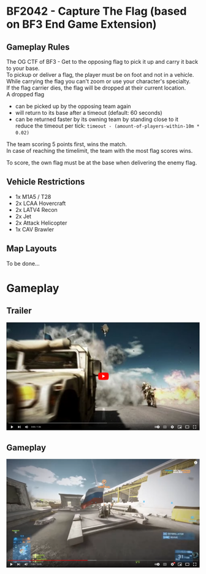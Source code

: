 # BF2042 - Capture The Flag (based on BF3 End Game Extension)

## Gameplay Rules

The OG CTF of BF3 - Get to the opposing flag to pick it up and carry it back to your base.  
To pickup or deliver a flag, the player must be on foot and not in a vehicle.  
While carrying the flag you can't zoom or use your character's specialty.  
If the flag carrier dies, the flag will be dropped at their current location.  
A dropped flag 
* can be picked up by the opposing team again
* will return to its base after a timeout (default: 60 seconds)
* can be returned faster by its owning team by standing close to it  
  reduce the timeout per tick: `timeout - (amount-of-players-within-10m * 0.02)`

The team scoring 5 points first, wins the match.  
In case of reaching the timelimit, the team with the most flag scores wins.


To score, the own flag must be at the base when delivering the enemy flag.

## Vehicle Restrictions

* 1x M1A5 / T28
* 2x LCAA Hovercraft
* 2x LATV4 Recon
* 2x Jet
* 2x Attack Helicopter
* 1x CAV Brawler

## Map Layouts

To be done...

# Gameplay

## Trailer
[![BF3 End Game Trailer](yt-premiere-button.png "BF3 End Game Trailer")](https://www.youtube.com/watch?v=wK5f7az5dIY)

## Gameplay
[![BF3 Gameplay](yt-gameplay-button.png "BF3 Gameplay")](https://www.youtube.com/watch?v=Bed91jJ6-qw)
